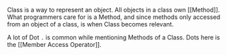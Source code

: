 Class is a way to represent an object. All objects in a class own [[Method]]. What programmers care for is a Method, and since methods only accessed from an object of a class, is when Class becomes relevant. 

A lot of Dot `.` is common while mentioning Methods of a Class. Dots here is the [[Member Access Operator]].